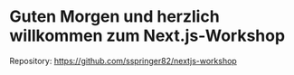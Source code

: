 # Guten Morgen und herzlich willkommen zum Next.js-Workshop

Repository: https://github.com/sspringer82/nextjs-workshop
